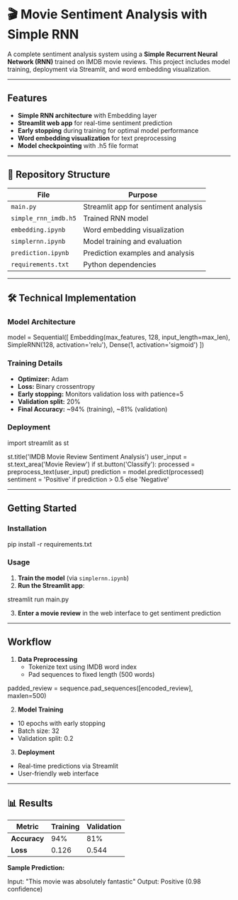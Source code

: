 # 🎬 Movie Sentiment Analysis with Simple RNN

A complete sentiment analysis system using a **Simple Recurrent Neural Network (RNN)** trained on IMDB movie reviews. This project includes model training, deployment via Streamlit, and word embedding visualization.

---

## Features

- **Simple RNN architecture** with Embedding layer
- **Streamlit web app** for real-time sentiment prediction
- **Early stopping** during training for optimal model performance
- **Word embedding visualization** for text preprocessing
- **Model checkpointing** with .h5 file format

---

## 📂 Repository Structure

| File | Purpose |
|------|---------|
| `main.py` | Streamlit app for sentiment analysis |
| `simple_rnn_imdb.h5` | Trained RNN model |
| `embedding.ipynb` | Word embedding visualization |
| `simplernn.ipynb` | Model training and evaluation |
| `prediction.ipynb` | Prediction examples and analysis |
| `requirements.txt` | Python dependencies |

---

## 🛠️ Technical Implementation

### Model Architecture

model = Sequential([
Embedding(max_features, 128, input_length=max_len),
SimpleRNN(128, activation='relu'),
Dense(1, activation='sigmoid')
])


### Training Details
- **Optimizer:** Adam
- **Loss:** Binary crossentropy
- **Early stopping:** Monitors validation loss with patience=5
- **Validation split:** 20%
- **Final Accuracy:** ~94% (training), ~81% (validation)

### Deployment

import streamlit as st

st.title('IMDB Movie Review Sentiment Analysis')
user_input = st.text_area('Movie Review')
if st.button('Classify'):
processed = preprocess_text(user_input)
prediction = model.predict(processed)
sentiment = 'Positive' if prediction > 0.5 else 'Negative'


---

##  Getting Started

### Installation

pip install -r requirements.txt


### Usage
1. **Train the model** (via `simplernn.ipynb`)
2. **Run the Streamlit app**:

streamlit run main.py

3. **Enter a movie review** in the web interface to get sentiment prediction

---

##  Workflow

1. **Data Preprocessing**
   - Tokenize text using IMDB word index
   - Pad sequences to fixed length (500 words)
     
padded_review = sequence.pad_sequences([encoded_review], maxlen=500)


2. **Model Training**
- 10 epochs with early stopping
- Batch size: 32
- Validation split: 0.2

3. **Deployment**
- Real-time predictions via Streamlit
- User-friendly web interface

---

## 📊 Results

| Metric | Training | Validation |
|--------|----------|------------|
| **Accuracy** | 94% | 81% |
| **Loss** | 0.126 | 0.544 |

**Sample Prediction:**

Input: "This movie was absolutely fantastic"
Output: Positive (0.98 confidence)

